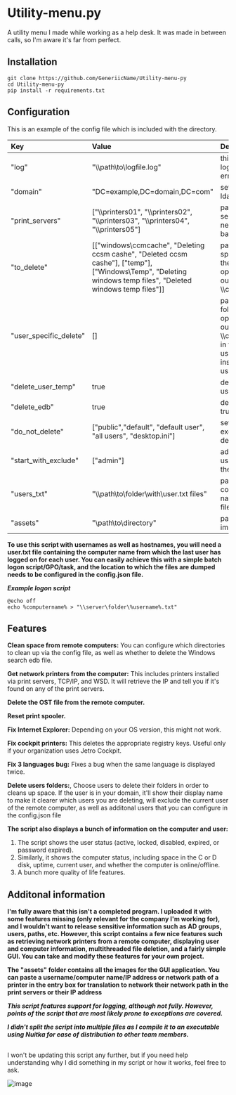 # Utility-menu.py

A utility menu I made while working as a help desk. It was made in between calls, so I'm aware it's far from perfect.

## Installation

```batch
git clone https://github.com/GeneriicName/Utility-menu-py
cd Utility-menu-py
pip install -r requirements.txt
```


## Configuration

This is an example of the config file which is included with the directory.

| Key | Value | Description |
| :---         | :---      | :---          |
| "log"   | "\\\\path\\to\\logfile.log"     | this is the path to the logfile if false, it wont log errors    |
| "domain"     | "DC=example,DC=domain,DC=com"       | set your domain with ldap      |
| "print_servers"   | ["\\\\printers01", "\\\\printers02", "\\\\printers03", "\\\\printers04",  "\\\\printers05"]     | path to your print servers, list them with network path and double backslashes    |
| "to_delete"     | [["windows\\ccmcache", "Deleting ccsm cashe", "Deleted ccsm cashe"], ["temp"], ["Windows\\Temp", "Deleting windows temp files", "Deleted windows temp files"]]       | paths to extra None user specific folders to delete their contents, and optional prompt, leave out the \\\\computername\\c$\\      |
| "user_specific_delete"   | []     | paths to user specific folders to delete, and optional prompt, leave out the \\\\computername\\c$\\user, in the prompt you can use users_amount to insert the amount of users    |
| "delete_user_temp"     | true       | delete temp files of each user? set true to if so      |
| "delete_edb"   | true     | delete search.edb? set true if so    |
| "do_not_delete"     | ["public","default", "default user", "all users", "desktop.ini"]       | set the usernames to exclude them from being deleted by the script      |
| "start_with_exclude"   | ["admin"]     | add prefixes of usernames to exclude them, from being deleted    |
| "users_txt"     | "\\\\path\\to\\folder\\with\\user.txt files"     | path of folder which contains computer names in usename.txt files      |
| "assets"     | "\\path\to\directory"       | path to assets such as images      |


**To use this script with usernames as well as hostnames, you will need a user.txt file containing the computer name from which the last user has logged on for each user. You can easily achieve this with a simple batch logon script/GPO/task, and the location to which the files are dumped needs to be configured in the config.json file.**

***Example logon script***

```batch
@echo off
echo %computername% > "\\server\folder\%username%.txt"
```

## Features
**Clean space from remote computers:** You can configure which directories to clean up via the config file, as well as whether to delete the Windows search edb file.

**Get network printers from the computer:** This includes printers installed via print servers, TCP/IP, and WSD. It will retrieve the IP and tell you if it's found on any of the print servers.

**Delete the OST file from the remote computer.**

**Reset print spooler.**

**Fix Internet Explorer:** Depending on your OS version, this might not work.

**Fix cockpit printers:** This deletes the appropriate registry keys. Useful only if your organization uses Jetro Cockpit.

**Fix 3 languages bug:** Fixes a bug when the same language is displayed twice.

**Delete users folders:**, Choose users to delete their folders in order to cleans up space. If the user is in your domain, it'll show their display name to make it clearer which users you are deleting, will exclude the current user of the remote computer, as well as additonal users that you can configure in the config.json file

**The script also displays a bunch of information on the computer and user:**
1. The script shows the user status (active, locked, disabled, expired, or password expired).
2. Similarly, it shows the computer status, including space in the C or D disk, uptime, current user, and whether the computer is online/offline. 
3. A bunch more quality of life features. 

## Additonal information

**I'm fully aware that this isn't a completed program. I uploaded it with some features missing (only relevant for the company I'm working for), and I wouldn't want to release sensitive information such as AD groups, users, paths, etc. However, this script contains a few nice features such as retrieving network printers from a remote computer, displaying user and computer information, multithreaded file deletion, and a fairly simple GUI. You can take and modify these features for your own project.**

**The "assets" folder contains all the images for the GUI application. You can paste a username/computer name/IP address or network path of a printer in the entry box for translation to network their network path in the print servers or their IP address**

***This script features support for logging, although not fully. However, points of the script that are most likely prone to exceptions are covered.***


***I didn't split the script into multiple files as I compile it to an executable using Nuitka for ease of distribution to other team members.***

##
I won't be updating this script any further, but if you need help understanding why I did something in my script or how it works, feel free to ask.

![image](https://github.com/GeneriicName/Utility-menu-py/assets/139624416/e8cf7404-8e4d-41a6-ae73-cb231ebf6c0b)
